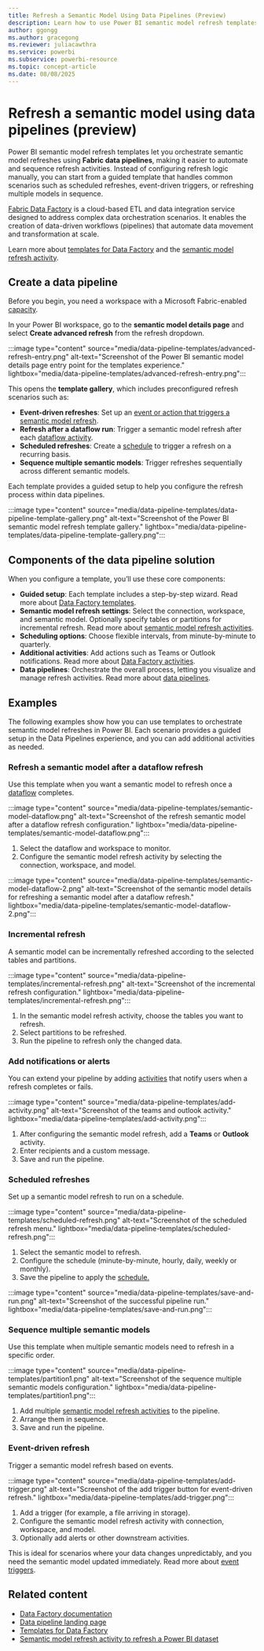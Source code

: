 ```yaml
---
title: Refresh a Semantic Model Using Data Pipelines (Preview)
description: Learn how to use Power BI semantic model refresh templates with Fabric data pipelines. 
author: ggongg
ms.author: gracegong
ms.reviewer: juliacawthra
ms.service: powerbi
ms.subservice: powerbi-resource
ms.topic: concept-article
ms.date: 08/08/2025
---
```

# Refresh a semantic model using data pipelines (preview)

Power BI semantic model refresh templates let you orchestrate semantic model refreshes using **Fabric data pipelines**, making it easier to automate and sequence refresh activities. Instead of configuring refresh logic manually, you can start from a guided template that handles common scenarios such as scheduled refreshes, event-driven triggers, or refreshing multiple models in sequence.  

[Fabric Data Factory](/fabric/data-factory/data-factory-overview) is a cloud-based ETL and data integration service designed to address complex data orchestration scenarios. It enables the creation of data-driven workflows (pipelines) that automate data movement and transformation at scale.  

Learn more about [templates for Data Factory](/fabric/data-factory/templates) and the [semantic model refresh activity](/fabric/data-factory/semantic-model-refresh-activity).  

## Create a data pipeline

Before you begin, you need a workspace with a Microsoft Fabric-enabled [capacity](/fabric/enterprise/licenses#capacity).  

In your Power BI workspace, go to the **semantic model details page** and select **Create advanced refresh** from the refresh dropdown.  

:::image type="content" source="media/data-pipeline-templates/advanced-refresh-entry.png" alt-text="Screenshot of the Power BI semantic model details page entry point for the templates experience." lightbox="media/data-pipeline-templates/advanced-refresh-entry.png":::  

This opens the **template gallery**, which includes preconfigured refresh scenarios such as:  

* **Event-driven refreshes**: Set up an [event or action that triggers a semantic model refresh](/fabric/data-factory/pipeline-storage-event-triggers).  
* **Refresh after a dataflow run**: Trigger a semantic model refresh after each [dataflow activity](/fabric/data-factory/dataflow-activity).  
* **Scheduled refreshes**: Create a [schedule](/fabric/data-factory/pipeline-runs) to trigger a refresh on a recurring basis.  
* **Sequence multiple semantic models**: Trigger refreshes sequentially across different semantic models.  

Each template provides a guided setup to help you configure the refresh process within data pipelines.  

:::image type="content" source="media/data-pipeline-templates/data-pipeline-template-gallery.png" alt-text="Screenshot of the Power BI semantic model refresh template gallery." lightbox="media/data-pipeline-templates/data-pipeline-template-gallery.png":::  

## Components of the data pipeline solution

When you configure a template, you’ll use these core components:  

* **Guided setup**: Each template includes a step-by-step wizard. Read more about [Data Factory templates](/fabric/data-factory/templates).  
* **Semantic model refresh settings**: Select the connection, workspace, and semantic model. Optionally specify tables or partitions for incremental refresh. Read more about [semantic model refresh activities](/fabric/data-factory/semantic-model-refresh-activity).  
* **Scheduling options**: Choose flexible intervals, from minute-by-minute to quarterly.  
* **Additional activities**: Add actions such as Teams or Outlook notifications. Read more about [Data Factory activities](/fabric/data-factory/activity-overview).  
* **Data pipelines**: Orchestrate the overall process, letting you visualize and manage refresh activities. Read more about [data pipelines](/fabric/data-factory/pipeline-landing-page).  

## Examples

The following examples show how you can use templates to orchestrate semantic model refreshes in Power BI. Each scenario provides a guided setup in the Data Pipelines experience, and you can add additional activities as needed.  


### Refresh a semantic model after a dataflow refresh

Use this template when you want a semantic model to refresh once a [dataflow](/fabric/data-factory/dataflow-activity) completes.  

:::image type="content" source="media/data-pipeline-templates/semantic-model-dataflow.png" alt-text="Screenshot of the refresh semantic model after a dataflow refresh configuration." lightbox="media/data-pipeline-templates/semantic-model-dataflow.png":::  

1. Select the dataflow and workspace to monitor.  
2. Configure the semantic model refresh activity by selecting the connection, workspace, and model.  

:::image type="content" source="media/data-pipeline-templates/semantic-model-dataflow-2.png" alt-text="Screenshot of the semantic model details for refreshing a semantic model after a dataflow refresh." lightbox="media/data-pipeline-templates/semantic-model-dataflow-2.png":::   


### Incremental refresh

A semantic model can be incrementally refreshed according to the selected tables and partitions.

:::image type="content" source="media/data-pipeline-templates/incremental-refresh.png" alt-text="Screenshot of the incremental refresh configuration." lightbox="media/data-pipeline-templates/incremental-refresh.png":::  

1. In the semantic model refresh activity, choose the tables you want to refresh.  
2. Select partitions to be refreshed.  
3. Run the pipeline to refresh only the changed data.  


### Add notifications or alerts

You can extend your pipeline by adding [activities](/fabric/data-factory/activity-overview) that notify users when a refresh completes or fails.  

:::image type="content" source="media/data-pipeline-templates/add-activity.png" alt-text="Screenshot of the teams and outlook activity." lightbox="media/data-pipeline-templates/add-activity.png":::  

1. After configuring the semantic model refresh, add a **Teams** or **Outlook** activity.  
2. Enter recipients and a custom message.  
3. Save and run the pipeline.  


### Scheduled refreshes

Set up a semantic model refresh to run on a schedule.  

:::image type="content" source="media/data-pipeline-templates/scheduled-refresh.png" alt-text="Screenshot of the scheduled refresh menu." lightbox="media/data-pipeline-templates/scheduled-refresh.png":::  

1. Select the semantic model to refresh.  
2. Configure the schedule (minute-by-minute, hourly, daily, weekly or monthly).  
3. Save the pipeline to apply the [schedule.](/fabric/data-factory/pipeline-runs) 

:::image type="content" source="media/data-pipeline-templates/save-and-run.png" alt-text="Screenshot of the successful pipeline run." lightbox="media/data-pipeline-templates/save-and-run.png":::  

### Sequence multiple semantic models

Use this template when multiple semantic models need to refresh in a specific order.  

:::image type="content" source="media/data-pipeline-templates/partition1.png" alt-text="Screenshot of the sequence multiple semantic models configuration." lightbox="media/data-pipeline-templates/partition1.png":::  

1. Add multiple [semantic model refresh activities](/fabric/data-factory/semantic-model-refresh-activity) to the pipeline.  
2. Arrange them in sequence.  
3. Save and run the pipeline.  


### Event-driven refresh

Trigger a semantic model refresh based on events.  

:::image type="content" source="media/data-pipeline-templates/add-trigger.png" alt-text="Screenshot of the add trigger button for event-driven refresh." lightbox="media/data-pipeline-templates/add-trigger.png":::  

1. Add a trigger (for example, a file arriving in storage).  
2. Configure the semantic model refresh activity with connection, workspace, and model.  
3. Optionally add alerts or other downstream activities.  

This is ideal for scenarios where your data changes unpredictably, and you need the semantic model updated immediately. Read more about [event triggers](/fabric/data-factory/pipeline-storage-event-triggers).  

## Related content

* [Data Factory documentation](/fabric/data-factory/)  
* [Data pipeline landing page](/fabric/data-factory/pipeline-landing-page)  
* [Templates for Data Factory](/fabric/data-factory/templates)  
* [Semantic model refresh activity to refresh a Power BI dataset](/fabric/data-factory/semantic-model-refresh-activity)  

